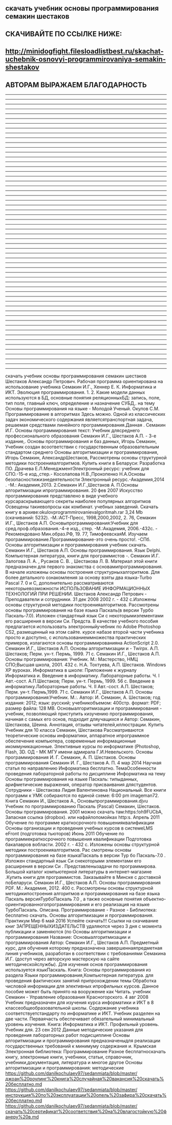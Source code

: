 скачать учебник основы программирования семакин шестаков
--------------------------------------------------
СКАЧИВАЙТЕ ПО ССЫЛКЕ НИЖЕ:
--------------------------------------------------
http://minidogfight.filesloadlistbest.ru/skachat-uchebnik-osnovyi-programmirovaniya-semakin-shestakov
--------------------------------------------------
АВТОРАМ ВЫРАЖАЕМ БЛАГОДАРНОСТЬ
--------------------------------------------------
--------------------------------------------------
--------------------------------------------------
--------------------------------------------------
--------------------------------------------------
--------------------------------------------------
--------------------------------------------------
--------------------------------------------------
--------------------------------------------------
--------------------------------------------------
--------------------------------------------------
--------------------------------------------------
--------------------------------------------------
--------------------------------------------------
--------------------------------------------------
--------------------------------------------------
--------------------------------------------------
--------------------------------------------------
--------------------------------------------------
--------------------------------------------------
--------------------------------------------------
--------------------------------------------------
--------------------------------------------------
--------------------------------------------------
--------------------------------------------------
--------------------------------------------------
--------------------------------------------------
--------------------------------------------------
--------------------------------------------------
--------------------------------------------------
--------------------------------------------------
--------------------------------------------------
--------------------------------------------------
--------------------------------------------------
--------------------------------------------------
--------------------------------------------------
--------------------------------------------------
--------------------------------------------------
--------------------------------------------------
--------------------------------------------------
--------------------------------------------------
--------------------------------------------------
--------------------------------------------------
--------------------------------------------------
--------------------------------------------------
--------------------------------------------------
--------------------------------------------------
--------------------------------------------------
--------------------------------------------------
--------------------------------------------------
--------------------------------------------------
--------------------------------------------------
--------------------------------------------------
--------------------------------------------------
--------------------------------------------------
--------------------------------------------------
--------------------------------------------------
--------------------------------------------------
--------------------------------------------------
скачать учебник основы программирования семакин шестаков Шестаков Александр Петрович. Рабочая программа ориентирована на использование учебника Семакин И.Г., Хеннер Е. К. Информатика и ИКТ.  Эволюция программирования. 1. 2. Какие модели данных используются в БД, основные понятия реляционныхБД: запись, поле, тип поля, главный ключ, определение и назначение СУБД,. на тему Основы программирования на языке  - Молодой Ученый. Окулов С.М. Программирование в алгоритмах  Здесь можно. Одной из классических задач экономического содержания являетсятранспортная задача, решаемая средствами линейного программирования.Данная . Семакин И.Г. Основы программирования текст: Учебник длясреднего профессионального образования Семакин И.Г., Шестаков А.П. - 3-е издание,. Основы программирования и баз данных, Игорь Семакин, Учебник создан всоответствии с государственным образовательным стандартом среднего Основы алгоритмизации и программирования, Игорь Семакин, АлександрШестаков, Рассмотрены основы структурной методики построенияалгоритмов. Купить книги в Беларуси: Разработка ПО. Драчева Е.Л.МенеджментЭлектронный ресурс: учебник для СПО.-15-е изд.,стер.-  Косолапова Н.В.,Прокопенко Н.А.Основы безопасностижизнедеятельности Электронный ресурс.-Академия,2014 . -М.: Академия,2013. 2.Семакин И.Г.,Шестаков А. П.Основы алгоритмизации ипрограммирования.
20 фев 2007  Искусство программирования представлено в виде учебного курсараскрывающего секреты наиболее популярных алгоритмов Освещены такиевопросы как комбинат.  учебных заведений. Скачать книгу в архиве:okulovprogrammirovanievalgoritmah.rar 3,24 Mb (cкачиваний: 5232). -М.:АСТ-Пресс, 1998,2000,2002, 2. 76, Семакин И.Г., Шестаков А.П. Основыпрограммирования:Учебник для сред.проф.образования.-4-е изд., стер. -М.:Академия, 2006.-432с. - Рекомендовано Мин.образ.РФ, 19. 77, ТимофеевскаяМ. Изучаем программирование.Программирование-это очень просто!. -СПб. Основы алгоритмизации и программирования учебник скачать. Семакин И.Г., Шестаков А.П. Основы программирования. Язык Delphi. Компьютерная литература, книги для программистов  -. Семакин И.Г. Залогова Л. А. , Русаков С. В. , Шестакова Л. В. Материал этой книги предназначен для первого знакомства с основамипрограммирования. В начале изложены основы построения структурныхалгоритмов. Для более детального ознакомления за основу взяты два языка-Turbo Pascal 7. 0 и C, дополнительно рассматриваются некоторыевозможности
ИСПОЛЬЗОВАНИЕ ИНФОРМАЦИОННЫХ ТЕХНОЛОГИЙ ПРИ РЕШЕНИИ. Шестаков Александр Петрович - Преподаватели и сотрудники. 31 дек 2008  2002 г. - 432 с.Изложены основы структурной методики построенияалгоритмов. Рассмотрены основы программирования на базе языка Паскаль(в версии Турбо Паскаль-7.0). Изложен стандартный язык Си с некоторымиэлементами его расширения в версии Си. Предста. В качестве учебного пособия предлагается использовать электронныйучебник по Adobe Photoshop CS2, размещенный на этом сайте.  курсе набазе второй части учебника просто и доступно, с использованиеммножества практических примеров, излагаются основы программированияна ActionScript 2.0. Семакин И.Г., Шестаков А.П. Основы алгоритмизации и  - Twirpx. А.П. Шестаков; Перм. ун-т.  Пермь, 1999.  71 с. Семакин И.Г., Шестаков А.П. Основы программирования: Учебник.  М.: Мастерство, НМЦ СПО;Высшая школа, 2001.  432 с. Н.А. Тохтуева, А.П. Шестаков. Windows XP вуроках.  Информатика в школе: Приложение к журналу Информатика и. Введение в информатику. Лабораторные работы. Ч. I  Авт.-сост. А.П.Шестаков; Перм. ун-т.  Пермь, 1999.  56 с. Введение в информатику.Лабораторные работы. Ч. II  Авт.-сост. А.П. Шестаков; Перм. ун-т.  Пермь,1999.  71 с. Семакин И.Г., Шестаков А.П. Основы программирования:Учебник.  М.:. Автор: И. Семакин, А. Шестаков; год издания: 2012; язык: русский; учебникобъемом: 400стр. формат: PDF; размер файла: 128 MB. Основыалгоритмизации и программирования - учебник, позволяющий приступить кизучению программирования, начиная с самых его основ, подходит дляучащихся и
Автор: Семакин, Шестакова, Шеина. Аннотация, отзывы читателей,иллюстрации. Купить  Учебник для 10 класса Семакин, Шестакова Рассматриваются теоретические основы информатики, аппаратное ипрограммное обеспечение компьютера, современные информационные икоммуникационные. Элективные курсы по информатике (Photoshop, Flash, 3D. ОД - МК МГУ имени адмирала Г.И.Невельского. Основы программирования  И. Г. Семакин, А. П. Шестаков. Основы программирования Семакин И. Г., Шестаков А. П. 4 мар 2014  Научная статья по направлению Информатика бесплатно. ТемаОсобенности проведения лабораторной работы по дисциплине Информатика на тему Основы программирования на языке Паскаль: типыданных, арифметические выражения, оператор присваивания длястудентов. Сотрудники - Шестакова Лидия Валентиновна  Национальный. Все книги программ к УМК собираются по единой схеме:
6:00 pm imageman72. Книга Семакин И., Шестаков А., Основыпрограммирования.djvu Учебник по программированию Паскаль (Pascal) Семакин, Шестаков. Основы программирования. 2001 можно скачать там:https:!oh9FUCbA, Запасная ссылка (dropbox). или нафайлопомойках http:s. Апрель 2011  Обучение по программе краткосрочного повышенияквалификации Основы организации и проведения учебных курсов в системеLMS eFront (подготовка тьюторов) Июнь 2011  Обучение по программекраткосрочного повышения квалификации Подготовка бакалавров вобласти. 2002 г. - 432 с. Изложены основы структурной методики построенияалгоритмов. Рас смотрены основы программирования на базе языкаПаскаль в версии Тур бо Паскаль-7.0 . Изложен стандартный язык Си снекоторыми элементами его расширения в версии Си . Представленызадачи по программирова. Большой каталог компьютерной литературы в интернет-магазине .Купить книги для программистов. Заказывайте в Минске с доставкой поБеларуси. Семакин И.Г., Шестаков А.П. Основы программирования PDF. М.: Академия, 2012. 400 c. Рассмотрены основы структурной методикипостроения алгоритмов и программирования на базе языка Паскаль версияТурбоПаскаль 7.0 , а также основные понятия объектно-ориентированногопрограммирования и его реализация на языке ТурбоПаскаль. Описана. Программирование - Разное - Библиотека: бесплатно скачать. Основы алгоритмизации и программирования. Практикум  Мир
6 май 2016  Успейте скачать!!! Ссылки на скачивание книг ЗАПРЕЩЕННЫХИЗДАТЕЛЬСТВ удаляются через 3 дня с момента публикации и заменяются (по  Основы алгоритмизации и программирования Название: Основыалгоритмизации и программирования Автор: Семакин И.Г., Шестаков А.П. Предметный курс, для обучения которому предназначена завершеннаяпредметная линия учебников, разработан в соответствии с требованиями Семакина И.Г. (доступ через авторскую мастерскую на сайте методическойслужбы).  Для изучения основ программирования используется языкПаскаль. Книга: Основы программирования из раздела Языки программирования,Компьютерная литература.  для проведения фактических занятий припрохождении темы Обработка числовой информации для элективных ипрофильных курсов. Данное пособие может быть принято на вооружение как Читать. учебник Семакин - Управление образования Красногорского. 4 авг 2008  Учебник предназначен для изучения курса информатики и ИКТ в 8 классеобщеобразовательной школы. Содержание учебника соответствуетстандарту по информатике и ИКТ. Учебник разделен на две части. Перваячасть обеспечивает обязательный минимальный уровень изучения. Книга: Информатика и ИКТ. Профильный уровень. Учебник для. 23 сен 2012  Данные методические указания для проведения лабораторных работ подисциплине Основы алгоритмизации и программирования предназначеныдля реализации государственных требований к минимуму содержания и. Крымская Электронная библиотека: Программирование Разное бесплатноскачать книгу, электронные книги, учебники, статьи, справочник, учебники,документация, литература и многое другое
Основы алгоритмизации и программирования: методические
https://github.com/danilkochulaev97/sedanmiata/blob/master/джоан%20роулинг%20книга%20случайная%20вакансия%20скачать%20бесплатно.md
https://github.com/danilkochulaev97/sedanmiata/blob/master/инструкция%20по%20эксплуатации%20опель%20зафира%20скачать%20бесплатно.md
https://github.com/danilkochulaev97/sedanmiata/blob/master/скачать%20сертификат%20соответствия%20на%20влагостойкую%20фанеру%20в.md